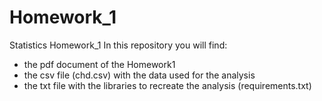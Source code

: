 # Homework_1
Statistics Homework_1 
In this repository you will find:
- the pdf document of the Homework1
- the csv file (chd.csv) with the data used for the analysis
- the txt file with the libraries to recreate the analysis (requirements.txt)

